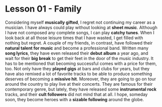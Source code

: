 # Lesson 01 - Family

Considering myself **musically gifted**, I regret not continuing my career as a musician. I have always could play without looking at **sheet music**. Although I have not composed any complete songs, I can play **catchy tunes**. When I look back at all those leisure times that I have wasted, I get filled with nothing but regret. A couple of my friends, in contrast, have followed their **natural talent for music** and become a professional band. Written many **song lyrics**, they have even released their **debut album** a year ago, and wait for their **big break** to get their feet in the door of the music industry. It has to be mentioned that becoming successful comes with a price for them, too. Not only have they **played gigs** at bars and clubs for years, but they have also remixed a lot of favorite tracks to be able to produce something deserves of becoming a **missive hit**.
Moreover, they are going to go on tour around the country to play live at their concerts. They are famous for their contemporary genre, but lately, they have released some **instrumental rock** tracks, and their **cult followers** did not mind that at all. I hope, someday soon, they become heroes with a **sizable following** around the globe.
